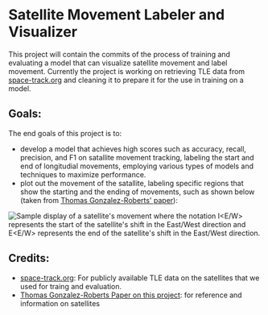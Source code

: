 # Satellite Movement Labeler and Visualizer

This project will contain the commits of the process of training and evaluating a model that can visualize satellite movement and label movement. Currently the project is working on retrieving TLE data from [space-track.org](https://www.space-track.org/auth/login) and cleaning it to prepare it for the use in training on a model.


## Goals:

The end goals of this project is to: 
* develop a model that achieves high scores such as accuracy, recall, precision, and F1 on satallite movement tracking, labeling the start and end of longitudial movements, employing various types of models and techniques to maximize performance.
* plot out the movement of the satallite, labeling specific regions that show the starting and the ending of movements, such as shown below (taken from [Thomas Gonzalez-Roberts' paper](https://www.researchgate.net/publication/357551942_Geosynchronous_Satellite_Maneuver_Classification_and_Orbital_Pattern_Anomaly_Detection_via_Supervised_Machine_Learning)):

![Sample display of a satellite's movement](https://cdn.discordapp.com/attachments/1048496883548557403/1191237694710353950/image.png?ex=65a4b58e&is=6592408e&hm=c9c74dd15aeb20c1b153e265eca4c054bbd1403828ea0d77e9dabde6dad7e2ff&)
    where the notation I<E/W> represents the start of the satellite's shift in the East/West direction and E<E/W> represents the end of the satellite's shift in the East/West direction.


## Credits:

* [space-track.org](https://www.space-track.org/auth/login): For publicly available TLE data on the satellites that we used for traing and evaluation.
* [Thomas Gonzalez-Roberts Paper on this project](https://www.researchgate.net/publication/357551942_Geosynchronous_Satellite_Maneuver_Classification_and_Orbital_Pattern_Anomaly_Detection_via_Supervised_Machine_Learning): for reference and information on satellites  
